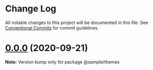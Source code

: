 # Change Log

All notable changes to this project will be documented in this file.
See [Conventional Commits](https://conventionalcommits.org) for commit guidelines.

# [0.0.0](https://github.com/nnishimura/design-system-boilerplate/compare/@sample/themes@0.0.2...@sample/themes@0.0.0) (2020-09-21)

**Note:** Version bump only for package @sample/themes
